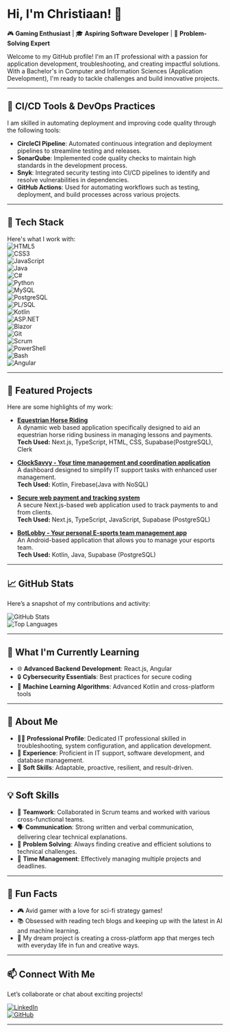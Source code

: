 # Hi, I'm Christiaan! 👋  
🎮 **Gaming Enthusiast** | 🎓 **Aspiring Software Developer** | 🌟 **Problem-Solving Expert**  

Welcome to my GitHub profile! I'm an IT professional with a passion for application development, troubleshooting, and creating impactful solutions. With a Bachelor's in Computer and Information Sciences (Application Development), I'm ready to tackle challenges and build innovative projects.  

---
## 🚀 CI/CD Tools & DevOps Practices  
I am skilled in automating deployment and improving code quality through the following tools:  

- **CircleCI Pipeline**: Automated continuous integration and deployment pipelines to streamline testing and releases.
- **SonarQube**: Implemented code quality checks to maintain high standards in the development process.
- **Snyk**: Integrated security testing into CI/CD pipelines to identify and resolve vulnerabilities in dependencies.
- **GitHub Actions**: Used for automating workflows such as testing, deployment, and build processes across various projects.

---

## 🔧 Tech Stack  
Here's what I work with:  
![HTML5](https://img.shields.io/badge/-HTML5-E34F26?logo=html5&logoColor=white)  
![CSS3](https://img.shields.io/badge/-CSS3-1572B6?logo=css3&logoColor=white)  
![JavaScript](https://img.shields.io/badge/-JavaScript-F7DF1E?logo=javascript&logoColor=black)  
![Java](https://img.shields.io/badge/-Java-007396?logo=java&logoColor=white)  
![C#](https://img.shields.io/badge/-C%23-239120?logo=c-sharp&logoColor=white)  
![Python](https://img.shields.io/badge/-Python-3776AB?logo=python&logoColor=white)  
![MySQL](https://img.shields.io/badge/-MySQL-4479A1?logo=mysql&logoColor=white)  
![PostgreSQL](https://img.shields.io/badge/-PostgreSQL-336791?logo=postgresql&logoColor=white)  
![PL/SQL](https://img.shields.io/badge/-PL%2FSQL-F80000?logo=oracle&logoColor=white)  
![Kotlin](https://img.shields.io/badge/-Kotlin-0095D5?logo=kotlin&logoColor=white)  
![ASP.NET](https://img.shields.io/badge/-ASP.NET-512BD4?logo=dotnet&logoColor=white)  
![Blazor](https://img.shields.io/badge/-Blazor-512BD4?logo=blazor&logoColor=white)  
![Git](https://img.shields.io/badge/-Git-F05032?logo=git&logoColor=white)  
![Scrum](https://img.shields.io/badge/-Scrum-6DB33F?logo=scrum&logoColor=white)  
![PowerShell](https://img.shields.io/badge/-PowerShell-2E2C29?logo=powershell&logoColor=white)  
![Bash](https://img.shields.io/badge/-Bash-4EAA25?logo=gnubash&logoColor=white)  
![Angular](https://img.shields.io/badge/-Angular-DD0031?logo=angular&logoColor=white)  

---

## 📂 Featured Projects  
Here are some highlights of my work:  

- [**Equestrian Horse Riding**](https://github.com/ST10019838/Team-Quaternary_XBCAD7319)  
  A dynamic web based application specifically designed to aid an equestrian horse riding business in managing lessons and payments.
  **Tech Used:** Next.js, TypeScript, HTML, CSS, Supabase(PostgreSQL), Clerk

- [**ClockSavvy - Your time management and coordination application**](https://github.com/ST10091991/OPSC-Group-E.git)  
  A dashboard designed to simplify IT support tasks with enhanced user management.  
  **Tech Used:** Kotlin, Firebase(Java with NoSQL)

- [**Secure web payment and tracking system**](https://github.com/ST10019838/Team-Quaternary_APDS7311_POE.git)  
  A secure Next.js-based web application used to track payments to and from clients.  
  **Tech Used:** Next.js, TypeScript, JavaScript, Supabase (PostgreSQL)

- [**BotLobby - Your personal E-sports team management app**](https://github.com/ST10019838/Team-Quaternary_OPSC7312.git)  
  An Android-based application that allows you to manage your esports team.  
  **Tech Used:** Kotlin, Java, Supabase (PostgreSQL)

---

## 📈 GitHub Stats  
Here’s a snapshot of my contributions and activity:  

![GitHub Stats](https://github-readme-stats.vercel.app/api?username=ST10091991&show_icons=true&theme=radical)  
![Top Languages](https://github-readme-stats.vercel.app/api/top-langs/?username=ST10091991&layout=compact&theme=radical)

---

## 🌱 What I'm Currently Learning  
- 🌐 **Advanced Backend Development**: React.js, Angular  
- 🔒 **Cybersecurity Essentials**: Best practices for secure coding  
- 📱 **Machine Learning Algorithms**: Advanced Kotlin and cross-platform tools  

---

## 🌟 About Me  
- 🧑‍💻 **Professional Profile**: Dedicated IT professional skilled in troubleshooting, system configuration, and application development.  
- 💼 **Experience**: Proficient in IT support, software development, and database management.  
- 🎯 **Soft Skills**: Adaptable, proactive, resilient, and result-driven.  

---

## 💡 Soft Skills  
- 🔄 **Teamwork**: Collaborated in Scrum teams and worked with various cross-functional teams.
- 🗣️ **Communication**: Strong written and verbal communication, delivering clear technical explanations.
- 🧠 **Problem Solving**: Always finding creative and efficient solutions to technical challenges.
- 🎯 **Time Management**: Effectively managing multiple projects and deadlines.

---

## 🌟 Fun Facts  
- 🎮 Avid gamer with a love for sci-fi strategy games!  
- 📚 Obsessed with reading tech blogs and keeping up with the latest in AI and machine learning.  
- 🚀 My dream project is creating a cross-platform app that merges tech with everyday life in fun and creative ways.

---

## 📫 Connect With Me  
Let’s collaborate or chat about exciting projects!  

[![LinkedIn](https://img.shields.io/badge/-LinkedIn-blue?logo=linkedin)](https://www.linkedin.com/in/christiaan-v-91b173226/?profileId=ACoAADie_GcBnDuyZSlmSzvQLkeXee4lc2mp5q8)  
[![GitHub](https://img.shields.io/badge/-GitHub-181717?logo=github)](https://github.com/ST10091991)  

---
